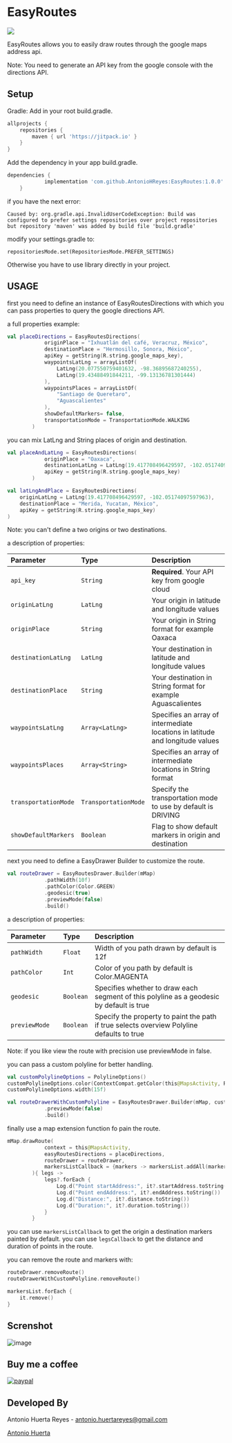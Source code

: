 # EasyRoutes
[![](https://jitpack.io/v/malikdawar/drawroute.svg)](https://jitpack.io/#AntonioHReyes/EasyRoutes)

EasyRoutes allows you to easily draw routes through the google maps address api.

Note: You need to generate an API key from the google console with the directions API.

## Setup
Gradle:
Add in your root build.gradle.

```gradle
allprojects {
    repositories {
        maven { url 'https://jitpack.io' }
    }
}
```

Add the dependency in your app build.gradle.

```gradle
dependencies {
	        implementation 'com.github.AntonioHReyes:EasyRoutes:1.0.0'
	}
```

if you have the next error:

```
Caused by: org.gradle.api.InvalidUserCodeException: Build was configured to prefer settings repositories over project repositories but repository 'maven' was added by build file 'build.gradle'
```

modify your settings.gradle to:
```
repositoriesMode.set(RepositoriesMode.PREFER_SETTINGS)
```

Otherwise you have to use library directly in your project.

## USAGE

first you need to define an instance of EasyRoutesDirections with which
you can pass properties to query the google directions API.

a full properties example:

```kotlin
val placeDirections = EasyRoutesDirections(
            originPlace = "Ixhuatlán del café, Veracruz, México",
            destinationPlace = "Hermosillo, Sonora, México",
            apiKey = getString(R.string.google_maps_key),
            waypointsLatLng = arrayListOf(
                LatLng(20.077550759401632, -98.36895687240255),
                LatLng(19.43488491844211, -99.13136781301444)
            ),
            waypointsPlaces = arrayListOf(
                "Santiago de Queretaro",
                "Aguascalientes"
            ),
            showDefaultMarkers= false,
            transportationMode = TransportationMode.WALKING
        )
```

you can mix LatLng and String places of origin and destination.

```kotlin
val placeAndLatLng = EasyRoutesDirections(
            originPlace = "Oaxaca",
            destinationLatLng = LatLng(19.417708496429597, -102.05174097597963),
            apiKey = getString(R.string.google_maps_key)
        )

val latLngAndPlace = EasyRoutesDirections(
    originLatLng = LatLng(19.417708496429597, -102.05174097597963),
    destinationPlace = "Merida, Yucatan, México",
    apiKey = getString(R.string.google_maps_key)
)
```

Note: you can't define a two origins or two destinations.

a description of properties:

| Parameter             | Type                  | Description                                                                        |
| :--------             | :-------              | :----------------------------------------------------------------------------------|
| `api_key`             | `String`              | **Required**. Your API key from google cloud                                       |
| `originLatLng`        | `LatLng`              | Your origin in latitude and longitude values                                        |
| `originPlace`         | `String`              | Your origin in String format for example Oaxaca                                    |
| `destinationLatLng`   | `LatLng`              | Your destination in latitude and longitude values                                   |
| `destinationPlace`    | `String`              | Your destination in String format for example Aguascalientes                       |
| `waypointsLatLng`     | `Array<LatLng>`       | Specifies an array of intermediate locations in latitude and longitude values        |
| `waypointsPlaces`     | `Array<String>`       | Specifies an array of intermediate locations in String format                      |
| `transportationMode`  | `TransportationMode`  | Specify the transportation mode to use by default is DRIVING                       |
| `showDefaultMarkers`  | `Boolean`             | Flag to show default markers in origin and destination                             |

next you need to define a EasyDrawer Builder to customize the route.

```kotlin
val routeDrawer = EasyRoutesDrawer.Builder(mMap)
            .pathWidth(10f)
            .pathColor(Color.GREEN)
            .geodesic(true)
            .previewMode(false)
            .build()
```

a description of properties:

| Parameter             | Type                  | Description                                                                                       |
| :--------             | :-------              | :-------------------------------------------------------------------------------------            |
| `pathWidth`           | `Float`               | Width of you path drawn by default is 12f                                                        |
| `pathColor`           | `Int`                 | Color of you path by default is Color.MAGENTA                                                     |
| `geodesic`            | `Boolean`             | Specifies whether to draw each segment of this polyline as a geodesic by default is true          |
| `previewMode      `   | `Boolean`             | Specify the property to paint the path if true selects overview Polyline defaults to true         |

Note: if you like view the route with precision use previewMode in false.

you can pass a custom polyline for better handling.
```kotlin
val customPolylineOptions = PolylineOptions()
customPolylineOptions.color(ContextCompat.getColor(this@MapsActivity, R.color.red))
customPolylineOptions.width(15f)

val routeDrawerWithCustomPolyline = EasyRoutesDrawer.Builder(mMap, customPolylineOptions)
            .previewMode(false)
            .build()
```

finally use a map extension function fo pain the route.
```kotlin
mMap.drawRoute(
            context = this@MapsActivity,
            easyRoutesDirections = placeDirections,
            routeDrawer = routeDrawer,
            markersListCallback = {markers -> markersList.addAll(markers) }
        ){ legs ->
            legs?.forEach {
                Log.d("Point startAddress:", it?.startAddress.toString())
                Log.d("Point endAddress:", it?.endAddress.toString())
                Log.d("Distance:", it?.distance.toString())
                Log.d("Duration:", it?.duration.toString())
            }
        }
```

you can use ```markersListCallback``` to get the origin a destination markers painted by default.
you can use ```legsCallback``` to get the distance and duration of points in the route.

you can remove the route and markers with:

```kotlin
routeDrawer.removeRoute()
routeDrawerWithCustomPolyline.removeRoute()

markersList.forEach { 
    it.remove()
}
```

Screnshot
---
![image](screenshots/easyroute.png)


Buy me a coffee
---

[![paypal](https://www.paypalobjects.com/en_US/i/btn/btn_donateCC_LG.gif)](https://www.paypal.com/donate/?hosted_button_id=6RV93BSM8E364)


Developed By
------------
Antonio Huerta Reyes - antonio.huertareyes@gmail.com

[Antonio Huerta](https://github.com/AntonioHReyes)